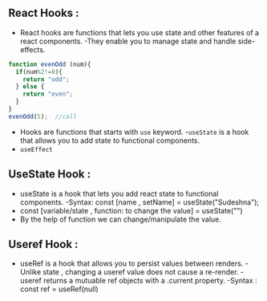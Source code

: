 ## React Hooks :

- React hooks are functions that lets you use state and other features of a react components.
-They enable you to manage state and handle side-effects. 

``` js
function evenOdd (num){
  if(num%2!=0){
    return "odd";
  } else {
    return "even";
  }
}
evenOdd(5);  //call
````

- Hooks are functions that starts with `use` keyword.
-`useState` is a hook that allows you to add state to functional components.
- `useEffect`












## UseState Hook :
- useState is a hook that lets you add react state to functional components.
-Syntax: const [name , setName] = useState("Sudeshna");
- const [variable/state , function: to change the value] = useState("")
- By the help of function we can change/manipulate the value.

## Useref Hook :

- useRef is a hook that allows you to persist values between renders.
-Unlike state , changing a useref value does not cause a re-render.
-useref returns a mutuable ref objects with a .current property.
-Syntax : const ref = useRef(null)

